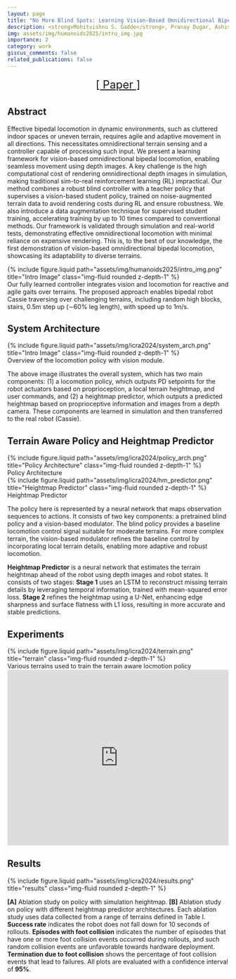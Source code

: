 ```yaml
---
layout: page
title: "No More Blind Spots: Learning Vision-Based Omnidirectional Bipedal Locomotion for Challenging Terrain"
description: <strong>Mohitvishnu S. Gadde</strong>, Pranay Dugar, Ashish Malik, Alan Fern <em>2025 IEEE Humanoids</em>
img: assets/img/humanoids2025/intro_img.jpg
importance: 2
category: work
giscus_comments: false
related_publications: false
---
```


<div style="width: 100%; display: flex; justify-content: center; font-size: 25px; margin-bottom: 1rem; flex-direction: row; flex-wrap: wrap;"> 
<a style="margin: 5px;" href="https://arxiv.org/abs/2508.11929" rel="external nofollow noopener" target="_blank">[ Paper ]</a>
<!-- <a style="margin: 5px;">[ code (coming soon) ]</a>  -->
</div>

<h2 id="abstract">Abstract</h2>

Effective bipedal locomotion in dynamic environments, such as cluttered indoor spaces or uneven terrain,
requires agile and adaptive movement in all directions. This
necessitates omnidirectional terrain sensing and a controller
capable of processing such input. We present a learning framework for vision-based omnidirectional bipedal locomotion, enabling seamless movement using depth images. A key challenge
is the high computational cost of rendering omnidirectional
depth images in simulation, making traditional sim-to-real
reinforcement learning (RL) impractical. Our method combines
a robust blind controller with a teacher policy that supervises a
vision-based student policy, trained on noise-augmented terrain
data to avoid rendering costs during RL and ensure robustness.
We also introduce a data augmentation technique for supervised
student training, accelerating training by up to 10 times
compared to conventional methods. Our framework is validated through simulation and real-world tests, demonstrating
effective omnidirectional locomotion with minimal reliance on
expensive rendering. This is, to the best of our knowledge,
the first demonstration of vision-based omnidirectional bipedal
locomotion, showcasing its adaptability to diverse terrains.

<div class="row justify-content-sm-center">
    <div class="col-sm-8 mt-3 mt-md-0">
        {% include figure.liquid path="assets/img/humanoids2025/intro_img.png" title="Intro Image" class="img-fluid rounded z-depth-1" %}
    </div>
</div>
<div class="caption">
    Our fully learned controller integrates vision and locomotion for reactive and agile gaits over terrains. The proposed approach enables 
    bipedal robot Cassie traversing over challenging terrains, including random high blocks, stairs, 0.5m step up (∼60% leg length), with 
    speed up to 1m/s.
</div>

<h2 id="system_arch">System Architecture</h2>

<div class="row justify-content-sm-center">
    <div class="col-sm-8 mt-3 mt-md-0">
        {% include figure.liquid path="assets/img/icra2024/system_arch.png" title="Intro Image" class="img-fluid rounded z-depth-1" %}
    </div>
</div>
<div class="caption">
    Overview of the locomotion policy with vision module.
</div>

The above image illustrates the overall system, which has two main components: (1) a locomotion policy, which outputs PD setpoints for the robot actuators based on proprioception,
a local terrain heightmap, and user commands, and (2) a heightmap predictor, which outputs a predicted heightmap based on proprioceptive information and images from a depth
camera. These components are learned in simulation and then transferred to the real robot (Cassie).


<h2 id="policy">Terrain Aware Policy and Heightmap Predictor</h2>

<div class="row justify-content-sm-center">
    <div class="col-sm-6 mt-3 mt-md-5 text-center">
        {% include figure.liquid path="assets/img/icra2024/policy_arch.png" title="Policy Architecture" class="img-fluid rounded z-depth-1" %}
        <div class="caption">Policy Architecture</div>
    </div>
    <div class="col-sm-6 mt-3 mt-md-0 text-center">
        {% include figure.liquid path="assets/img/icra2024/hm_predictor.png" title="Heightmap Predictor" class="img-fluid rounded z-depth-1" %}
        <div class="caption">Heightmap Predictor</div>
    </div>
</div>

The policy here is represented by a neural network that maps observation sequences to actions. It consists of two key components: 
a pretrained blind policy and a vision-based modulator. The blind policy provides a baseline locomotion control signal suitable for moderate terrains. 
For more complex terrain, the vision-based modulator refines the baseline control by incorporating local terrain details, enabling more adaptive and 
robust locomotion.

**Heightmap Predictor** is a neural network that estimates the terrain heightmap ahead of the robot using depth images and robot states. 
It consists of two stages: **Stage 1** uses an LSTM to reconstruct missing terrain details by leveraging temporal information, trained with mean-squared 
error loss. **Stage 2** refines the heightmap using a U-Net, enhancing edge sharpness and surface flatness with L1 loss, resulting in more 
accurate and stable predictions.


<h2 id="experiments">Experiments</h2>

<div class="row justify-content-sm-center">
    <div class="col-sm-8 mt-3 mt-md-0">
        {% include figure.liquid path="assets/img/icra2024/terrain.png" title="terrain" class="img-fluid rounded z-depth-1" %}
    </div>
</div>
<div class="caption">
    Various terrains used to train the terrain aware locmotion policy
</div>

<div class="row justify-content-sm-center mt-3">
    <div class="col-sm-8">
        <div class="video-container">
            <iframe width="100%" height="400" 
                    src="https://www.youtube.com/embed/6kgB8PqvLYU" 
                    title="Experiments Video" 
                    frameborder="0" 
                    allow="accelerometer; autoplay; clipboard-write; encrypted-media; gyroscope; picture-in-picture" 
                    allowfullscreen>
            </iframe>
        </div>
    </div>
</div>

<h2 id="results">Results</h2>

<div class="row justify-content-sm-center">
    <div class="col-12 mt-6 mt-md-0">
        {% include figure.liquid path="assets/img/icra2024/results.png" title="results" class="img-fluid rounded z-depth-1" %}
    </div>
</div>

**[A]** Ablation study on policy with simulation heightmap. **[B]** Ablation study on policy with different heightmap predictor architectures.
Each ablation study uses data collected from a range of terrains defined in Table I. **Success rate** indicates the robot does not fall down for
10 seconds of rollouts. **Episodes with foot collision** indicates the number of episodes that have one or more foot collision events occurred
during rollouts, and such random collision events are unfavorable towards hardware deployment. **Termination due to foot collision** shows
the percentage of foot collision events that lead to failures. All plots are evaluated with a confidence interval of **95%**.